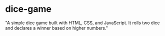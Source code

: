 # dice-game
"A simple dice game built with HTML, CSS, and JavaScript. It rolls two dice and declares a winner based on higher numbers."

